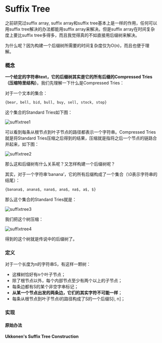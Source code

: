 # Suffix Tree

之前研究过suffix array, suffix array和suffix tree基本上是一样的作用，任何可以用suffix tree解决的办法都能用suffix array来解决。但是suffix array在时间复杂度上要比suffix tree多得多，而且我觉得真的不如直接用后缀树来解决。

为什么呢？因为构建一个后缀树所需要的时间复杂度仅为O(n)，而且也便于理解。

### 概念

**一个给定的字符串text，它的后缀树其实是它的所有后缀的Compressed Tries（压缩特里结构）**。我们先理解一下什么是Compressed Tries：

对于一个文本的集合：

```markdown
{bear, bell, bid, bull, buy, sell, stock, stop}
```

这个集合的Standard Tries如下图：

![suffixtree1](.\img\suffixtree1.png)

可以看到每条从根节点到叶子节点的路径都表示一个字符串。Compressed Tries就是将Standard Tries压缩之后得到的结果，压缩就是指将之后一个节点的链路合并起来，如下图：

![suffixtree2](./img/suffixtree2.png)

那么这和后缀树有什么关系呢？又怎样构建一个后缀树呢？

其实，对于一个字符串‘banana’，它的所有后缀构成了一个集合（\0表示字符串的结尾）：

```markdown
{banana$, anana$, nana$, ana$, na$, a$, $}
```

那么这个集合的Standard Tries就是：

![suffixtree3](./img/suffixtree3.png)

我们把这个树压缩：

![suffixtree4](./img/suffixtree4.png)

得到的这个树就是传说中的后缀树了。



### 定义

对于一个长度为n的字符串S，有这样一颗树：

- 这棵树恰好有n个叶子节点；
- 除了根节点以外，每个内部节点至少有两个以上的子节点；
- 每条边都有S的某个非空字串标记；
- **从某一个节点出发的两条边，它们的其实字符不可能一样**；
- 每条从根节点到叶子节点i的路径构成了S的一个后缀S[i, n]；



### 实现

#### 原始办法



#### Ukkonen's Suffix Tree Construction

